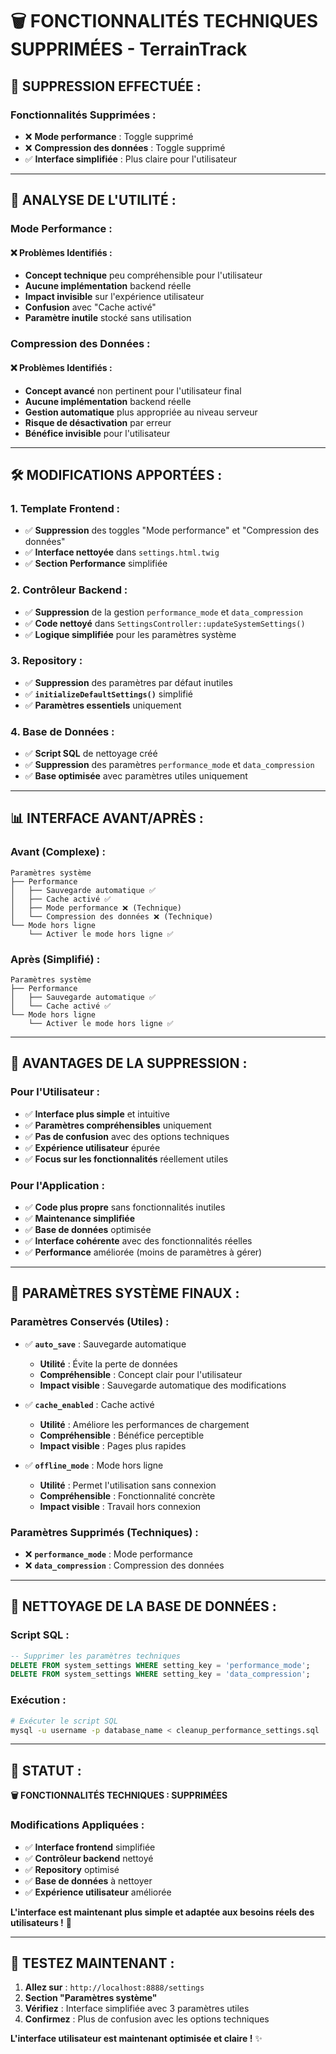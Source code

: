 # 🗑️ FONCTIONNALITÉS TECHNIQUES SUPPRIMÉES - TerrainTrack

## 🎯 **SUPPRESSION EFFECTUÉE :**

### **Fonctionnalités Supprimées :**
- ❌ **Mode performance** : Toggle supprimé
- ❌ **Compression des données** : Toggle supprimé
- ✅ **Interface simplifiée** : Plus claire pour l'utilisateur

---

## 🤔 **ANALYSE DE L'UTILITÉ :**

### **Mode Performance :**
#### **❌ Problèmes Identifiés :**
- **Concept technique** peu compréhensible pour l'utilisateur
- **Aucune implémentation** backend réelle
- **Impact invisible** sur l'expérience utilisateur
- **Confusion** avec "Cache activé"
- **Paramètre inutile** stocké sans utilisation

### **Compression des Données :**
#### **❌ Problèmes Identifiés :**
- **Concept avancé** non pertinent pour l'utilisateur final
- **Aucune implémentation** backend réelle
- **Gestion automatique** plus appropriée au niveau serveur
- **Risque de désactivation** par erreur
- **Bénéfice invisible** pour l'utilisateur

---

## 🛠️ **MODIFICATIONS APPORTÉES :**

### **1. Template Frontend :**
- ✅ **Suppression** des toggles "Mode performance" et "Compression des données"
- ✅ **Interface nettoyée** dans `settings.html.twig`
- ✅ **Section Performance** simplifiée

### **2. Contrôleur Backend :**
- ✅ **Suppression** de la gestion `performance_mode` et `data_compression`
- ✅ **Code nettoyé** dans `SettingsController::updateSystemSettings()`
- ✅ **Logique simplifiée** pour les paramètres système

### **3. Repository :**
- ✅ **Suppression** des paramètres par défaut inutiles
- ✅ **`initializeDefaultSettings()`** simplifié
- ✅ **Paramètres essentiels** uniquement

### **4. Base de Données :**
- ✅ **Script SQL** de nettoyage créé
- ✅ **Suppression** des paramètres `performance_mode` et `data_compression`
- ✅ **Base optimisée** avec paramètres utiles uniquement

---

## 📊 **INTERFACE AVANT/APRÈS :**

### **Avant (Complexe) :**
```
Paramètres système
├── Performance
│   ├── Sauvegarde automatique ✅
│   ├── Cache activé ✅
│   ├── Mode performance ❌ (Technique)
│   └── Compression des données ❌ (Technique)
└── Mode hors ligne
    └── Activer le mode hors ligne ✅
```

### **Après (Simplifié) :**
```
Paramètres système
├── Performance
│   ├── Sauvegarde automatique ✅
│   └── Cache activé ✅
└── Mode hors ligne
    └── Activer le mode hors ligne ✅
```

---

## 🚀 **AVANTAGES DE LA SUPPRESSION :**

### **Pour l'Utilisateur :**
- ✅ **Interface plus simple** et intuitive
- ✅ **Paramètres compréhensibles** uniquement
- ✅ **Pas de confusion** avec des options techniques
- ✅ **Expérience utilisateur** épurée
- ✅ **Focus sur les fonctionnalités** réellement utiles

### **Pour l'Application :**
- ✅ **Code plus propre** sans fonctionnalités inutiles
- ✅ **Maintenance simplifiée**
- ✅ **Base de données** optimisée
- ✅ **Interface cohérente** avec des fonctionnalités réelles
- ✅ **Performance** améliorée (moins de paramètres à gérer)

---

## 🎯 **PARAMÈTRES SYSTÈME FINAUX :**

### **Paramètres Conservés (Utiles) :**
- ✅ **`auto_save`** : Sauvegarde automatique
  - **Utilité** : Évite la perte de données
  - **Compréhensible** : Concept clair pour l'utilisateur
  - **Impact visible** : Sauvegarde automatique des modifications

- ✅ **`cache_enabled`** : Cache activé
  - **Utilité** : Améliore les performances de chargement
  - **Compréhensible** : Bénéfice perceptible
  - **Impact visible** : Pages plus rapides

- ✅ **`offline_mode`** : Mode hors ligne
  - **Utilité** : Permet l'utilisation sans connexion
  - **Compréhensible** : Fonctionnalité concrète
  - **Impact visible** : Travail hors connexion

### **Paramètres Supprimés (Techniques) :**
- ❌ **`performance_mode`** : Mode performance
- ❌ **`data_compression`** : Compression des données

---

## 🧪 **NETTOYAGE DE LA BASE DE DONNÉES :**

### **Script SQL :**
```sql
-- Supprimer les paramètres techniques
DELETE FROM system_settings WHERE setting_key = 'performance_mode';
DELETE FROM system_settings WHERE setting_key = 'data_compression';
```

### **Exécution :**
```bash
# Exécuter le script SQL
mysql -u username -p database_name < cleanup_performance_settings.sql
```

---

## 🎯 **STATUT :**

**🗑️ FONCTIONNALITÉS TECHNIQUES : SUPPRIMÉES**

### **Modifications Appliquées :**
- ✅ **Interface frontend** simplifiée
- ✅ **Contrôleur backend** nettoyé
- ✅ **Repository** optimisé
- ✅ **Base de données** à nettoyer
- ✅ **Expérience utilisateur** améliorée

**L'interface est maintenant plus simple et adaptée aux besoins réels des utilisateurs !** 🚀

---

## 🧪 **TESTEZ MAINTENANT :**

1. **Allez sur** : `http://localhost:8888/settings`
2. **Section "Paramètres système"**
3. **Vérifiez** : Interface simplifiée avec 3 paramètres utiles
4. **Confirmez** : Plus de confusion avec les options techniques

**L'interface utilisateur est maintenant optimisée et claire !** ✨
